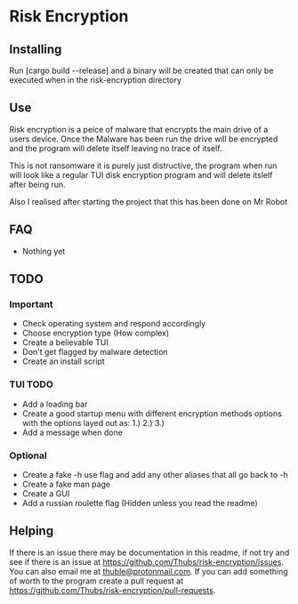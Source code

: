 # Risk Encryption

## Installing

Run [cargo build --release] and a binary will be created that can only be executed when in the risk-encryption directory

## Use

Risk encryption is a peice of malware that encrypts the main drive of a users device. Once the Malware has been run the drive will be encrypted and the program will delete itself leaving no trace of itself.

This is not ransomware it is purely just distructive, the program when run will look like a regular TUI disk encryption program and will delete itslelf after being run.

Also I realised after starting the project that this has been done on Mr Robot

## FAQ

- Nothing yet

## TODO

### Important

- Check operating system and respond accordingly
- Choose encryption type (How complex)
- Create a believable TUI
- Don't get flagged by malware detection
- Create an install script

### TUI TODO

- Add a loading bar
- Create a good startup menu with different encryption methods options with the options layed out as: 1.) 2.) 3.)
- Add a message when done 

### Optional

- Create a fake -h use flag and add any other aliases that all go back to -h
- Create a fake man page
- Create a GUI
- Add a russian roulette flag (Hidden unless you read the readme)

## Helping

If there is an issue there may be documentation in this readme, if not try and see if there is an issue at https://github.com/Thubs/risk-encryption/issues. You can also email me at thuble@protonmail.com. If you can add something of worth to the program create a pull request at https://github.com/Thubs/risk-encryption/pull-requests.

